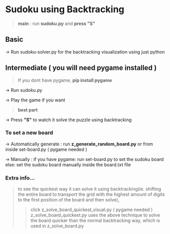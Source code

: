 # Sudoku using Backtracking
> **main** : run **sudoku.py** and **press "S"** 


## Basic
-> Run sudoku-solver.py for the backtracking visualization using just python


## Intermediate ( you will need pygame installed )
> If you dont have pygame, **pip install pygame**

-> Run sudoku.py 

-> Play the game if you want

>  **best part**

-> Press **"S"** to watch it solve the puzzle using backtracking 


### To set a new board
-> Automatically generate : run **z_generate_random_board.py** or from inside set-board.py ( pygame needed )

-> Manually :
    if you have pygame:
        run set-board.py to set the sudoku board
    else:
        set the sudoku board manually inside the board.txt file


### Extra info...
>to see the quickest way it can solve it using backtracking(ie. shifting the entire board to transport the grid with the highest amount of digits to the first position of the board and then solve),
>>   click z_solve_board_quickest_visual.py ( pygame needed )
>z_solve_board_quickest.py uses the above technique to solve the board quicker than the normal backtracking way, which is used in z_solve_board.py


